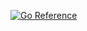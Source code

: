 [![Go Reference](https://pkg.go.dev/badge/github.com/neild/gate.svg)](https://pkg.go.dev/github.com/neild/gate)
